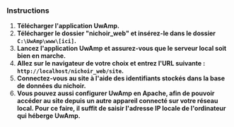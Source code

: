### Instructions

1. **Télécharger l'application UwAmp.**
2. **Télécharger le dossier "nichoir_web" et insérez-le dans le dossier `C:\UwAmp\www\[ici]`.**
3. **Lancez l'application UwAmp et assurez-vous que le serveur local soit bien en marche.**
4. **Allez sur le navigateur de votre choix et entrez l'URL suivante : `http://localhost/nichoir_web/site`.**
5. **Connectez-vous au site à l'aide des identifiants stockés dans la base de données du nichoir.**
6. **Vous pouvez aussi configurer UwAmp en Apache, afin de pouvoir accéder au site depuis un autre appareil connecté sur votre réseau local. Pour ce faire, il suffit de saisir l'adresse IP locale de l'ordinateur qui héberge UwAmp.**

